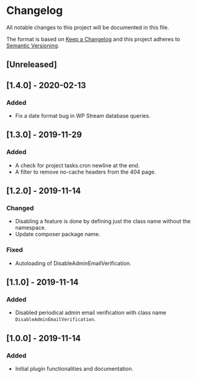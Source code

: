# Changelog
All notable changes to this project will be documented in this file.

The format is based on [Keep a Changelog](http://keepachangelog.com/en/1.0.0/)
and this project adheres to [Semantic Versioning](http://semver.org/spec/v2.0.0.html).

## [Unreleased]

## [1.4.0] - 2020-02-13

### Added
- Fix a date format bug in WP Stream database queries.

## [1.3.0] - 2019-11-29

### Added
- A check for project tasks.cron newline at the end.
- A filter to remove no-cache headers from the 404 page.

## [1.2.0] - 2019-11-14

### Changed
- Disabling a feature is done by defining just the class name without the namespace.
- Update composer package name.

### Fixed
- Autoloading of DisableAdminEmailVerification.

## [1.1.0] - 2019-11-14

### Added
- Disabled periodical admin email verification with class name `DisableAdminEmailVerification`.

## [1.0.0] - 2019-11-14

### Added
- Initial plugin functionalities and documentation.
